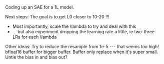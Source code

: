 Coding up an SAE for a 1L model.

Next steps:
The goal is to get L0 closer to 10-20 !!!
- Most importantly, scale the \lambda to try and deal with this
- ... but also experiment dropping the learning rate a little, ie two-three LRs for each \lambda

Other ideas:
Try to reduce the resample from 1e-5 --- that seems too high!
bfloat16 buffer for bigger buffer.
Buffer only replace when it's super small.
Untie the bias in and bias out?
